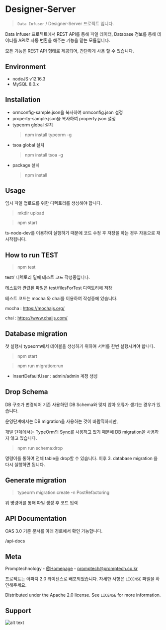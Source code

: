 # Designer-Server
> ``Data Infuser`` / Designer-Server 프로젝트 입니다.

Data Infuser 프로젝트에서 REST API를 통해 파일 데이터, Database 정보를 통해 데이터를 API로 자동 변환을 해주는 기능을 맡는 모듈입니다.

모든 기능은 REST API 형태로 제공되어, 간단하게 사용 할 수 있습니다.

## Environment
 * nodeJS v12.16.3
 * MySQL 8.0.x

## Installation

 * ormconfig-sample.json을 복사하여 ormconfig.json 설정
 * property-sample.json을 복사하여 property.json 설정
 * typeorm global 설치
   > npm install typeorm -g
 * tsoa global 설치
   > npm install tsoa -g
 * package 설치
   > npm install

## Usage

임시 파일 업로드를 위한 디렉토리를 생성해야 합니다.

> mkdir upload

> npm start

ts-node-dev를 이용하여 실행하기 때문에 코드 수정 후 저장을 하는 경우 자동으로 재시작됩니다.

## How to run TEST

> npm test

test/ 디렉토리 밑에 테스트 코드 작성중입니다.

테스트와 관련된 파일은 test/filesForTest 디렉토리에 저장

테스트 코드는 mocha 와 chai를 이용하여 작성중에 있습니다.

mocha : https://mochajs.org/

chai : https://www.chaijs.com/

## Database migration

첫 실행시 typeorm에서 테이블을 생성하기 위하여 서버를 한번 실행시켜야 합니다.

> npm start

> npm run migration:run
- InsertDefaultUser : admin/admin 계정 생성

## Drop Schema

DB 구조가 변경되어 기존 사용하던 DB Schema와 맞지 않아 오류가 생기는 경우가 있습니다.

운영단계에서는 DB migration을 사용하는 것이 바람직하지만, 

개발 단계에서는 TypeOrm의 Sync를 사용하고 있기 때문에 DB migration을 사용하지 않고 있습니다.

> npm run schema:drop

명령어를 통하여 전체 table을 drop할 수 있습니다. 이후 3. database migration 을 다시 실행하면 됩니다.

## Generate migration

> typeorm migration:create -n PostRefactoring

위 명령어를 통해 파일 생성 후 코드 입력

## API Documentation

OAS 3.0 기준 문서를 아래 경로에서 확인 가능합니다.

/api-docs

## Meta

Promptechnology - [@Homepage](http://www.promptech.co.kr/) - [promptech@promptech.co.kr](promptech@promptech.co.kr)

프로젝트는 아파치 2.0 라이센스로 배포되었습니다. 자세한 사항은 ``LICENSE`` 파일을 확인해주세요.

Distributed under the Apache 2.0 license. See ``LICENSE`` for more information.

## Support
![alt text](http://wisepaip.org/assets/home/promptech-d8574a0910561aaea077bc759b1cf94c07baecc551f034ee9c7e830572d671de.png "Title Text")
